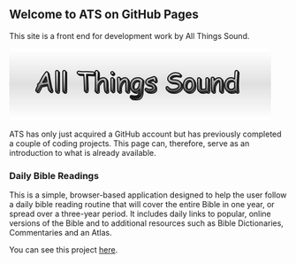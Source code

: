 ## Welcome to ATS on GitHub Pages

This site is a front end for development work by All Things Sound.

![ATS Banner](atsbanner.png)

ATS has only just acquired a GitHub account but has previously completed a couple of coding projects. This page can, therefore, serve as an introduction to what is already available.

### Daily Bible Readings

This is a simple, browser-based application designed to help the user follow a daily bible reading routine that will cover the entire Bible in one year, or spread over a three-year period. It includes daily links to popular, online versions of the Bible and to additional resources such as Bible Dictionaries, Commentaries and an Atlas.

You can see this project [here](https://github.com/lochmanpaul/bible_readings).
